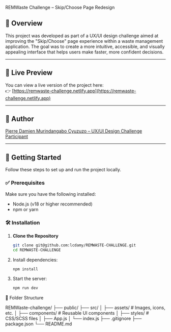  REMWaste Challenge – Skip/Choose Page Redesign

## 🧾 Overview

This project was developed as part of a UX/UI design challenge aimed at improving the "Skip/Choose" page experience within a waste management application. The goal was to create a more intuitive, accessible, and visually appealing interface that helps users make faster, more confident decisions.

---

## 🔗 Live Preview

You can view a live version of the project here:  
👉 [https://remwaste-challenge.netlify.app](https://remwaste-challenge.netlify.app)

---


## 👤 Author

[Pierre Damien Murindangabo Cyuzuzo – UX/UI Design Challenge Participant](https://www.linkedin.com/in/pierre-damien-murindangabo-cyuzuzo-709b53151/)

---

## 🚀 Getting Started

Follow these steps to set up and run the project locally.

### ✅ Prerequisites

Make sure you have the following installed:

- Node.js (v18 or higher recommended)
- npm or yarn

### 🛠 Installation

1. **Clone the Repository**

   ```bash
   git clone git@github.com:lcdamy/REMWASTE-CHALLENGE.git
   cd REMWASTE-CHALLENGE

2. Install dependencies:
    ```bash
    npm install
    ```

3. Start the server:
    ```bash
    npm run dev
    ```


📁 Folder Structure

REMWaste-challenge/
├── public/
├── src/
│   ├── assets/         # Images, icons, etc.
│   ├── components/     # Reusable UI components
│   ├── styles/         # CSS/SCSS files
│   ├── App.js
│   └── index.js
├── .gitignore
├── package.json
└── README.md
